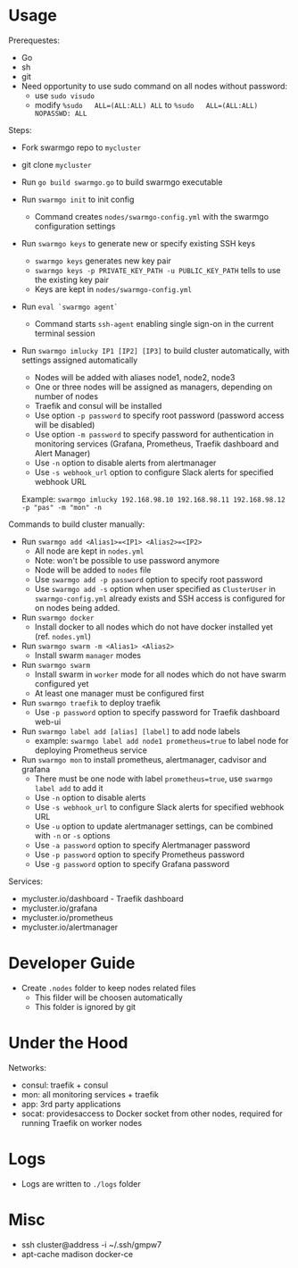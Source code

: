 # Usage

Prerequestes:

- Go
- sh
- git
- Need opportunity to use sudo command on all nodes without password:
  - use `sudo visudo`
  - modify `%sudo   ALL=(ALL:ALL) ALL` to `%sudo   ALL=(ALL:ALL) NOPASSWD: ALL`

Steps:

- Fork swarmgo repo to `mycluster`
- git clone `mycluster`
- Run `go build swarmgo.go` to build swarmgo executable
- Run `swarmgo init` to init config
  - Command creates `nodes/swarmgo-config.yml` with the swarmgo configuration settings
- Run `swarmgo keys` to generate new or specify existing SSH keys
  - `swarmgo keys` generates new key pair
  - `swarmgo keys -p PRIVATE_KEY_PATH -u PUBLIC_KEY_PATH` tells to use the existing key pair
  - Keys are kept in `nodes/swarmgo-config.yml` 
- Run ``eval `swarmgo agent` ``
  - Command starts `ssh-agent` enabling single sign-on in the current terminal session
- Run `swarmgo imlucky IP1 [IP2] [IP3]` to build cluster automatically, with settings assigned automatically
  - Nodes will be added with aliases node1, node2, node3
  - One or three nodes will be assigned as managers, depending on number of nodes
  - Traefik and consul will be installed
  - Use option `-p password` to specify root password (password access will be disabled)
  - Use option `-m password` to specify password for authentication in monitoring services (Grafana, Prometheus, Traefik dashboard and Alert Manager)
  - Use `-n` option to disable alerts from alertmanager
  - Use `-s webhook_url` option to configure Slack alerts for specified webhook URL

  Example: `swarmgo imlucky 192.168.98.10 192.168.98.11 192.168.98.12 -p "pas" -m "mon" -n`

Commands to build cluster manually:

- Run `swarmgo add <Alias1>=<IP1> <Alias2>=<IP2>`
  - All node are kept in `nodes.yml`
  - Note: won't be possible to use password anymore
  - Node will be added to `nodes` file
  - Use `swarmgo add -p password` option to specify root password
  - Use `swarmgo add -s` option when user specified as `ClusterUser` in `swarmgo-config.yml` already exists and SSH access is configured for on nodes being added. 
- Run `swarmgo docker`
  - Install docker to all nodes which do not have docker installed yet (ref. `nodes.yml`)
- Run `swarmgo swarm -m <Alias1> <Alias2>`
  - Install swarm `manager` modes
- Run `swarmgo swarm`
  - Install swarm in `worker` mode for all nodes which do not have swarm configured yet
  - At least one manager must be configured first
- Run `swarmgo traefik` to deploy traefik
  - Use `-p password` option to specify password for Traefik dashboard web-ui
- Run `swarmgo label add [alias] [label]` to add node labels
  - example: `swarmgo label add node1 prometheus=true` to label node for deploying Prometheus service
- Run `swarmgo mon` to install prometheus, alertmanager, cadvisor and grafana
  - There must be one node with label `prometheus=true`, use `swarmgo label add` to add it
  - Use `-n` option to disable alerts
  - Use `-s webhook_url` to configure Slack alerts for specified webhook URL
  - Use `-u` option to update alertmanager settings, can be combined with `-n` or `-s` options
  - Use `-a password` option to specify Alertmanager password
  - Use `-p password` option to specify Prometheus password
  - Use `-g password` option to specify Grafana password

Services:
- mycluster.io/dashboard - Traefik dashboard
- mycluster.io/grafana
- mycluster.io/prometheus
- mycluster.io/alertmanager

# Developer Guide

- Create `.nodes` folder to keep nodes related files
  - This filder will be choosen automatically
  - This folder is ignored by git

# Under the Hood

Networks:
- consul: traefik + consul
- mon: all monitoring services + traefik
- app: 3rd party applications
- socat: providesaccess to Docker socket from other nodes, required for running Traefik on worker nodes

# Logs

- Logs are written to `./logs` folder

# Misc

- ssh cluster@address -i ~/.ssh/gmpw7
- apt-cache madison docker-ce